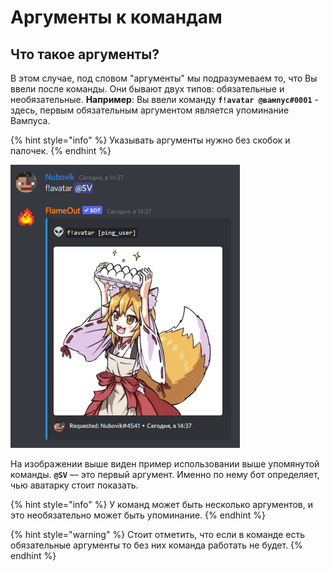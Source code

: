 # Аргументы к командам

## Что такое аргументы?

В этом случае, под словом "аргументы" мы подразумеваем то, что Вы ввели после команды. Они бывают двух типов: обязательные и необязательные. **Например**: Вы ввели команду **`f!avatar @вампус#0001`** - здесь, первым обязательным аргументом является упоминание Вампуса. 

{% hint style="info" %}
Указывать аргументы нужно без скобок и палочек.
{% endhint %}

![(выбран случайный человек)](<../.gitbook/assets/image (180).png>)

На изображении выше виден пример использовании выше упомянутой команды. **`@SV`** — это первый аргумент. Именно по нему бот определяет, чью аватарку стоит показать.

{% hint style="info" %}
У команд может быть несколько аргументов, и это необязательно может быть упоминание.
{% endhint %}

{% hint style="warning" %}
Стоит отметить, что если в команде есть обязательные аргументы то без них команда работать не будет.
{% endhint %}
